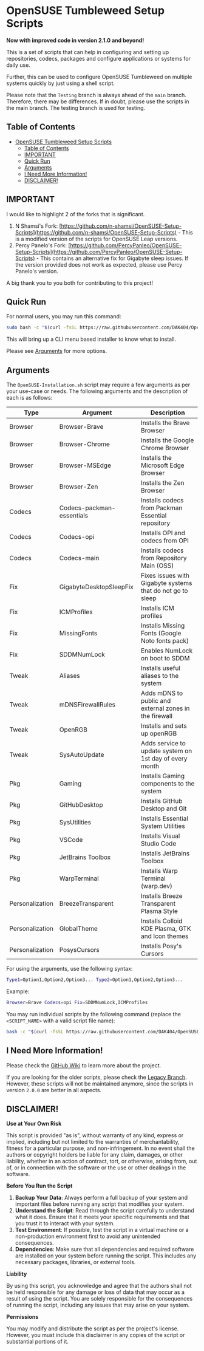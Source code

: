 # OpenSUSE Tumbleweed Setup Scripts

**Now with improved code in version 2.1.0 and beyond!**

This is a set of scripts that can help in configuring and setting up repositories, codecs, packages and configure applications or systems for daily use.

Further, this can be used to configure OpenSUSE Tumbleweed on multiple systems quickly by just using a shell script.

Please note that the `Testing` branch is always ahead of the `main` branch. Therefore, there may be differences. If in doubt, please use the scripts in the main branch. The testing branch is used for testing.

## Table of Contents

- [OpenSUSE Tumbleweed Setup Scripts](#opensuse-tumbleweed-setup-scripts)
  - [Table of Contents](#table-of-contents)
  - [IMPORTANT](#important)
  - [Quick Run](#quick-run)
  - [Arguments](#arguments)
  - [I Need More Information!](#i-need-more-information)
  - [DISCLAIMER!](#disclaimer)

## IMPORTANT

I would like to highlight 2 of the forks that is significant.

1. N Shamsi's Fork: [https://github.com/n-shamsi/OpenSUSE-Setup-Scripts](https://github.com/n-shamsi/OpenSUSE-Setup-Scripts) - This is a modified version of the scripts for OpenSUSE Leap versions.
2. Percy Panelo's Fork: [https://github.com/PercyPanleo/OpenSUSE-Setup-Scripts](https://github.com/PercyPanleo/OpenSUSE-Setup-Scripts) - This contains an alternative fix for Gigabyte sleep issues. If the version provided does not work as expected, please use Percy Panelo's version.

A big thank you to you both for contributing to this project!

## Quick Run

For normal users, you may run this command:

```bash
sudo bash -c "$(curl -fsSL https://raw.githubusercontent.com/DAK404/OpenSUSE-Setup-Scripts/main/OpenSUSE_Installation.sh)"
```

This will bring up a CLI menu based installer to know what to install.

Please see [Arguments](README.MD#arguments) for more options.

## Arguments

The `OpenSUSE-Installation.sh` script may require a few arguments as per your use-case or needs. The following arguments and the description of each is as follows:

| Type            | Argument                  | Description                                                |
| --------------- | ------------------------- | ---------------------------------------------------------- |
| Browser         | Browser-Brave             | Installs the Brave Browser                                 |
| Browser         | Browser-Chrome            | Installs the Google Chrome Browser                         |
| Browser         | Browser-MSEdge            | Installs the Microsoft Edge Browser                        |
| Browser         | Browser-Zen               | Installs the Zen Browser                                   |
| Codecs          | Codecs-packman-essentials | Installs codecs from Packman Essential repository          |
| Codecs          | Codecs-opi                | Installs OPI and codecs from OPI                           |
| Codecs          | Codecs-main               | Installs codecs from Repository Main (OSS)                 |
| Fix             | GigabyteDesktopSleepFix   | Fixes issues with Gigabyte systems that do not go to sleep |
| Fix             | ICMProfiles               | Installs ICM profiles                                      |
| Fix             | MissingFonts              | Installs Missing Fonts (Google Noto fonts pack)            |
| Fix             | SDDMNumLock               | Enables NumLock on boot to SDDM                            |
| Tweak           | Aliases                   | Installs useful aliases to the system                      |
| Tweak           | mDNSFirewallRules         | Adds mDNS to public and external zones in the firewall     |
| Tweak           | OpenRGB                   | Installs and sets up openRGB                               |
| Tweak           | SysAutoUpdate             | Adds service to update system on 1st day of every month    |
| Pkg             | Gaming                    | Installs Gaming components to the system                   |
| Pkg             | GitHubDesktop             | Installs GitHub Desktop and Git                            |
| Pkg             | SysUtilities              | Installs Essential System Utilities                        |
| Pkg             | VSCode                    | Installs Visual Studio Code                                |
| Pkg             | JetBrains Toolbox         | Installs JetBrains Toolbox                                 |
| Pkg             | WarpTerminal              | Installs Warp Terminal (warp.dev)                          |
| Personalization | BreezeTransparent         | Installs Breeze Transparent Plasma Style                   |
| Personalization | GlobalTheme               | Installs Colloid KDE Plasma, GTK and Icon themes           |
| Personalization | PosysCursors              | Installs Posy's Cursors                                    |


For using the arguments, use the following syntax:

```bash
Type1=Option1,Option2,Option3... Type2=Option1,Option2,Option3...
```
Example:

```bash
Browser=Brave Codecs=opi Fix=SDDMNumLock,ICMProfiles
```

You may run individual scripts by the following command (replace the `<SCRIPT_NAME>` with a valid script file name):

```bash
bash -c "$(curl -fsSL https://raw.githubusercontent.com/DAK404/OpenSUSE-Setup-Scripts/main/<SCRIPT_NAME>.sh)"
```

## I Need More Information!

Please check the [GitHub Wiki](https://github.com/DAK404/OpenSUSE-Setup-Scripts/wiki) to learn more about the project.

If you are looking for the older scripts, please check the [Legacy Branch](https://github.com/DAK404/OpenSUSE-Setup-Scripts/tree/Legacy). However, these scripts will not be maintained anymore, since the scripts in version `2.0.0` are better in all aspects.

## DISCLAIMER!

**Use at Your Own Risk**

This script is provided "as is", without warranty of any kind, express or implied, including but not limited to the warranties of merchantability, fitness for a particular purpose, and non-infringement. In no event shall the authors or copyright holders be liable for any claim, damages, or other liability, whether in an action of contract, tort, or otherwise, arising from, out of, or in connection with the software or the use or other dealings in the software.

**Before You Run the Script**

1. **Backup Your Data**: Always perform a full backup of your system and important files before running any script that modifies your system.
2. **Understand the Script**: Read through the script carefully to understand what it does. Ensure that it meets your specific requirements and that you trust it to interact with your system.
3. **Test Environment**: If possible, test the script in a virtual machine or a non-production environment first to avoid any unintended consequences.
4. **Dependencies**: Make sure that all dependencies and required software are installed on your system before running the script. This includes any necessary packages, libraries, or external tools.

**Liability**

By using this script, you acknowledge and agree that the authors shall not be held responsible for any damage or loss of data that may occur as a result of using the script. You are solely responsible for the consequences of running the script, including any issues that may arise on your system.

**Permissions**

You may modify and distribute the script as per the project's license. However, you must include this disclaimer in any copies of the script or substantial portions of it.
